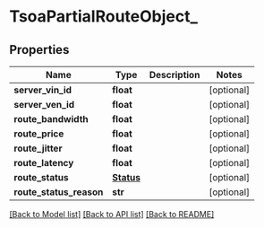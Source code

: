 # TsoaPartialRouteObject_

## Properties
Name | Type | Description | Notes
------------ | ------------- | ------------- | -------------
**server_vin_id** | **float** |  | [optional] 
**server_ven_id** | **float** |  | [optional] 
**route_bandwidth** | **float** |  | [optional] 
**route_price** | **float** |  | [optional] 
**route_jitter** | **float** |  | [optional] 
**route_latency** | **float** |  | [optional] 
**route_status** | [**Status**](Status.md) |  | [optional] 
**route_status_reason** | **str** |  | [optional] 

[[Back to Model list]](../README.md#documentation-for-models) [[Back to API list]](../README.md#documentation-for-api-endpoints) [[Back to README]](../README.md)

